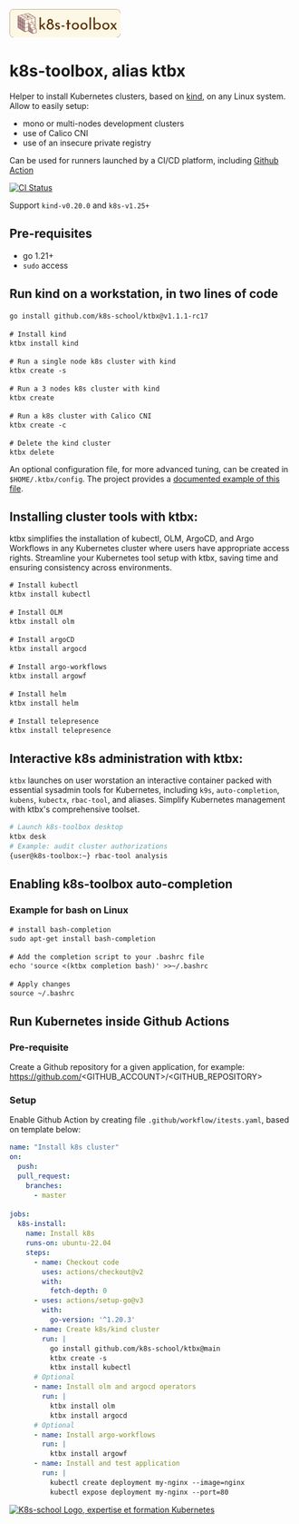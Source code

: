 [<img src="k8s-toolbox.png" alt="k8s-toolbox, all in one" height="50" />](https://github.com/k8s-school/ktbx)

# k8s-toolbox, alias ktbx

Helper to install Kubernetes clusters, based on [kind], on any Linux system. Allow to easily setup:
- mono or multi-nodes development clusters
- use of Calico CNI
- use of an insecure private registry

Can be used for runners launched by a  CI/CD platform, including [Github Action](https://github.com/k8s-school/k8s-toolbox/actions?query=workflow%3A"CI")

[![CI Status](https://github.com/k8s-school/ktbx/actions/workflows/e2e.yml/badge.svg?branch=main)](https://github.com/k8s-school/ktbx/actions/workflows/e2e.yml)

Support `kind-v0.20.0` and `k8s-v1.25+`

## Pre-requisites

- go 1.21+
- `sudo` access

## Run kind on a workstation, in two lines of code

```shell
go install github.com/k8s-school/ktbx@v1.1.1-rc17

# Install kind
ktbx install kind

# Run a single node k8s cluster with kind
ktbx create -s

# Run a 3 nodes k8s cluster with kind
ktbx create

# Run a k8s cluster with Calico CNI
ktbx create -c

# Delete the kind cluster
ktbx delete
```

An optional configuration file, for more advanced tuning, can be created in `$HOME/.ktbx/config`. The project provides a [documented example of this file](./dot-config.example).

## Installing cluster tools with ktbx:

ktbx simplifies the installation of kubectl, OLM, ArgoCD, and Argo Workflows in any Kubernetes cluster where users have appropriate access rights. Streamline your Kubernetes tool setup with ktbx, saving time and ensuring consistency across environments.

```shell
# Install kubectl
ktbx install kubectl

# Install OLM
ktbx install olm

# Install argoCD
ktbx install argocd

# Install argo-workflows
ktbx install argowf

# Install helm
ktbx install helm

# Install telepresence
ktbx install telepresence
```

## Interactive k8s administration with ktbx:

`ktbx` launches on user worstation an interactive container packed with essential sysadmin tools for Kubernetes, including `k9s`, `auto-completion`, `kubens`, `kubectx`, `rbac-tool`, and aliases. Simplify Kubernetes management with ktbx's comprehensive toolset.

```bash
# Launch k8s-toolbox desktop
ktbx desk
# Example: audit cluster authorizations
{user@k8s-toolbox:~} rbac-tool analysis
```

## Enabling k8s-toolbox auto-completion

### Example for bash on Linux

```shell
# install bash-completion
sudo apt-get install bash-completion

# Add the completion script to your .bashrc file
echo 'source <(ktbx completion bash)' >>~/.bashrc

# Apply changes
source ~/.bashrc
```

## Run Kubernetes inside Github Actions

### Pre-requisite

Create a Github repository for a given application, for example: https://github.com/<GITHUB_ACCOUNT>/<GITHUB_REPOSITORY>

### Setup

Enable Github Action by creating file `.github/workflow/itests.yaml`, based on template below:
```yaml
name: "Install k8s cluster"
on:
  push:
  pull_request:
    branches:
      - master

jobs:
  k8s-install:
    name: Install k8s
    runs-on: ubuntu-22.04
    steps:
      - name: Checkout code
        uses: actions/checkout@v2
        with:
          fetch-depth: 0
      - uses: actions/setup-go@v3
        with:
          go-version: '^1.20.3'
      - name: Create k8s/kind cluster
        run: |
          go install github.com/k8s-school/ktbx@main
          ktbx create -s
          ktbx install kubectl
      # Optional
      - name: Install olm and argocd operators
        run: |
          ktbx install olm
          ktbx install argocd
      # Optional
      - name: Install argo-workflows
        run: |
          ktbx install argowf
      - name: Install and test application
        run: |
          kubectl create deployment my-nginx --image=nginx
          kubectl expose deployment my-nginx --port=80
```

[kind]:https://github.com/kubernetes-sigs/kind
[<img src="http://k8s-school.fr/images/logo.svg" alt="K8s-school Logo, expertise et formation Kubernetes" height="50" />](https://k8s-school.fr)
